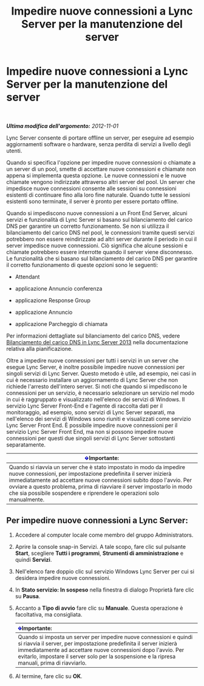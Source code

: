 ﻿---
title: Impedire nuove connessioni a Lync Server per la manutenzione del server
TOCTitle: Impedire nuove connessioni a Lync Server per la manutenzione del server
ms:assetid: 22b27adf-a590-43bd-9306-a5789ae108d7
ms:mtpsurl: https://technet.microsoft.com/it-it/library/Gg520964(v=OCS.15)
ms:contentKeyID: 49299927
ms.date: 08/24/2015
mtps_version: v=OCS.15
ms.translationtype: HT
---

# Impedire nuove connessioni a Lync Server per la manutenzione del server

 

_**Ultima modifica dell'argomento:** 2012-11-01_

Lync Server consente di portare offline un server, per eseguire ad esempio aggiornamenti software o hardware, senza perdita di servizi a livello degli utenti.

Quando si specifica l'opzione per impedire nuove connessioni o chiamate a un server di un pool, smette di accettare nuove connessioni e chiamate non appena si implementa questa opzione. Le nuove connessioni e le nuove chiamate vengono indirizzate attraverso altri server del pool. Un server che impedisce nuove connessioni consente alle sessioni su connessioni esistenti di continuare fino alla loro fine naturale. Quando tutte le sessioni esistenti sono terminate, il server è pronto per essere portato offline.

Quando si impediscono nuove connessioni a un Front End Server, alcuni servizi e funzionalità di Lync Server si basano sul bilanciamento del carico DNS per garantire un corretto funzionamento. Se non si utilizza il bilanciamento del carico DNS nel pool, le connessioni tramite questi servizi potrebbero non essere reindirizzate ad altri server durante il periodo in cui il server impedisce nuove connessioni. Ciò significa che alcune sessioni e chiamate potrebbero essere interrotte quando il server viene disconnesso. Le funzionalità che si basano sul bilanciamento del carico DNS per garantire il corretto funzionamento di queste opzioni sono le seguenti:

  - Attendant

  - applicazione Annuncio conferenza

  - applicazione Response Group

  - applicazione Annuncio

  - applicazione Parcheggio di chiamata

Per informazioni dettagliate sul bilanciamento del carico DNS, vedere [Bilanciamento del carico DNS in Lync Server 2013](lync-server-2013-dns-load-balancing.md) nella documentazione relativa alla pianificazione.

Oltre a impedire nuove connessioni per tutti i servizi in un server che esegue Lync Server, è inoltre possibile impedire nuove connessioni per singoli servizi di Lync Server. Questo metodo è utile, ad esempio, nei casi in cui è necessario installare un aggiornamento di Lync Server che non richiede l'arresto dell'intero server. Si noti che quando si impediscono le connessioni per un servizio, è necessario selezionare un servizio nel modo in cui è raggruppato e visualizzato nell'elenco dei servizi di Windows. Il servizio Lync Server Front-End e l'agente di raccolta dati per il monitoraggio, ad esempio, sono servizi di Lync Server separati, ma nell'elenco dei servizi di Windows sono riuniti e visualizzati come servizio Lync Server Front End. È possibile impedire nuove connessioni per il servizio Lync Server Front End, ma non si possono impedire nuove connessioni per questi due singoli servizi di Lync Server sottostanti separatamente.

<table>
<thead>
<tr class="header">
<th><img src="images/Gg412908.important(OCS.15).gif" title="important" alt="important" />Importante:</th>
</tr>
</thead>
<tbody>
<tr class="odd">
<td>Quando si riavvia un server che è stato impostato in modo da impedire nuove connessioni, per impostazione predefinita il server inizierà immediatamente ad accettare nuove connessioni subito dopo l'avvio. Per ovviare a questo problema, prima di riavviare il server impostarlo in modo che sia possibile sospendere e riprendere le operazioni solo manualmente.</td>
</tr>
</tbody>
</table>


## Per impedire nuove connessioni a Lync Server:

1.  Accedere al computer locale come membro del gruppo Administrators.

2.  Aprire la console snap-in Servizi. A tale scopo, fare clic sul pulsante **Start**, scegliere **Tutti i programmi**, **Strumenti di amministrazione** e quindi **Servizi**.

3.  Nell'elenco fare doppio clic sul servizio Windows Lync Server per cui si desidera impedire nuove connessioni.

4.  In **Stato servizio: In sospeso** nella finestra di dialogo Proprietà fare clic su **Pausa**.

5.  Accanto a **Tipo di avvio** fare clic su **Manuale**. Questa operazione è facoltativa, ma consigliata.
    
    <table>
    <thead>
    <tr class="header">
    <th><img src="images/Gg412908.important(OCS.15).gif" title="important" alt="important" />Importante:</th>
    </tr>
    </thead>
    <tbody>
    <tr class="odd">
    <td>Quando si imposta un server per impedire nuove connessioni e quindi si riavvia il server, per impostazione predefinita il server inizierà immediatamente ad accettare nuove connessioni dopo l'avvio. Per evitarlo, impostare il server solo per la sospensione e la ripresa manuali, prima di riavviarlo.</td>
    </tr>
    </tbody>
    </table>


6.  Al termine, fare clic su **OK**.

